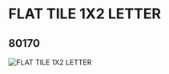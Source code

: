 # FLAT TILE 1X2 LETTER
## 80170
![FLAT TILE 1X2 LETTER](https://lc-www-live-s.legocdn.com/media/bricks/5/2/4521848.jpg)